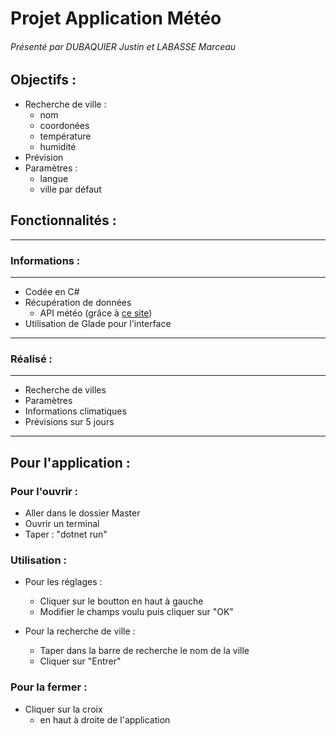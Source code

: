 # Projet Application Météo 
###### Présenté par DUBAQUIER Justin et LABASSE Marceau 

## Objectifs : 

- Recherche de ville : 
    - nom
    - coordonées
    - température
    - humidité
- Prévision
- Paramètres : 
    - langue
    - ville par défaut

## Fonctionnalités : 
---
### Informations :

---
- Codée en C#
- Récupération de données
    - API météo (grâce à [ce site](https://openweathermap.org))
- Utilisation de Glade pour l'interface
---

### Réalisé : 
---
- Recherche de villes
- Paramètres
- Informations climatiques
- Prévisions sur 5 jours
---
## Pour l'application : 

### Pour l'ouvrir :

- Aller dans le dossier Master
- Ouvrir un terminal
- Taper : "dotnet run"

### Utilisation : 

- Pour les réglages : 
    - Cliquer sur le boutton en haut à gauche
    - Modifier le champs voulu puis cliquer sur "OK"

- Pour la recherche de ville : 
    - Taper dans la barre de recherche le nom de la ville
    - Cliquer sur "Entrer"

### Pour la fermer : 

- Cliquer sur la croix
    - en haut à droite de l'application

